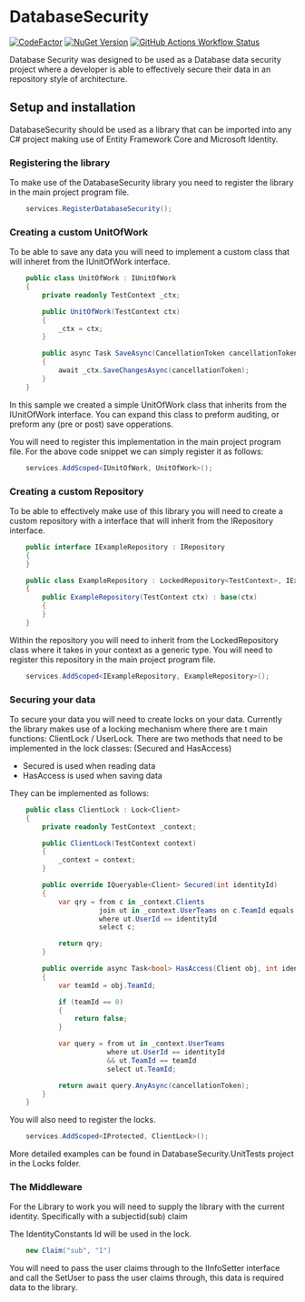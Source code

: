 # DatabaseSecurity  

[![CodeFactor](https://www.codefactor.io/repository/github/matindewet/databasesecurity/badge)](https://www.codefactor.io/repository/github/matindewet/databasesecurity) 
[![NuGet Version](https://img.shields.io/nuget/v/MatinDeWet.DatabaseSecurity)](https://www.nuget.org/packages/MatinDeWet.DatabaseSecurity) 
[![GitHub Actions Workflow Status](https://img.shields.io/github/actions/workflow/status/MatinDeWet/DatabaseSecurity/dotnet.yml)](https://github.com/MatinDeWet/DatabaseSecurity)

Database Security was designed to be used as a Database data security project where a developer is able to effectively secure their data in an repository style of architecture.

## Setup and installation
DatabaseSecurity should be used as a library that can be imported into any C# project making use of Entity Framework Core and Microsoft Identity.

### Registering the library
To make use of the DatabaseSecurity library you need to register the library in the main project program file.
```C#
    services.RegisterDatabaseSecurity();
```

### Creating a custom UnitOfWork
To be able to save any data you will need to implement a custom class that will inheret from the IUnitOfWork interface.

```C#
    public class UnitOfWork : IUnitOfWork
    {
        private readonly TestContext _ctx;

        public UnitOfWork(TestContext ctx)
        {
            _ctx = ctx;
        }

        public async Task SaveAsync(CancellationToken cancellationToken)
        {
            await _ctx.SaveChangesAsync(cancellationToken);
        }
    }
```

In this sample we created a simple UnitOfWork class that inherits from the IUnitOfWork interface.
You can expand this class to preform auditing, or preform any (pre or post) save opperations.

You will need to register this implementation in the main project program file.
For the above code snippet we can simply register it as follows:

```C#
    services.AddScoped<IUnitOfWork, UnitOfWork>();
```

### Creating a custom Repository
To be able to effectively make use of this library you will need to create a custom repository with a interface that will inherit from the IRepository interface.

```C#
	public interface IExampleRepository : IRepository
	{
	}
```
```C#
	public class ExampleRepository : LockedRepository<TestContext>, IExampleRepository
	{
		public ExampleRepository(TestContext ctx) : base(ctx)
		{
		}
	}
```

Within the repository you will need to inherit from the LockedRepository class where it takes in your context as a generic type.
You will need to register this repository in the main project program file.

```C#
    services.AddScoped<IExampleRepository, ExampleRepository>();
```

### Securing your data
To secure your data you will need to create locks on your data.
Currently the library makes use of a locking mechanism where there are t main functions: ClientLock /  UserLock. 
There are two methods that need to be implemented in the lock classes: (Secured and HasAccess)

- Secured is used when reading data
- HasAccess is used when saving data

They can be implemented as follows:

```C#
    public class ClientLock : Lock<Client>
    {
        private readonly TestContext _context;

        public ClientLock(TestContext context)
        {
            _context = context;
        }

        public override IQueryable<Client> Secured(int identityId)
        {
            var qry = from c in _context.Clients
                      join ut in _context.UserTeams on c.TeamId equals ut.TeamId
                      where ut.UserId == identityId
                      select c;

            return qry;
        }

        public override async Task<bool> HasAccess(Client obj, int identityId, CancellationToken cancellationToken)
        {
            var teamId = obj.TeamId;

            if (teamId == 0)
            {
                return false;
            }

            var query = from ut in _context.UserTeams
                        where ut.UserId == identityId
                        && ut.TeamId == teamId
                        select ut.TeamId;

            return await query.AnyAsync(cancellationToken);
        }
    }
```

You will also need to register the locks.

```C#
    services.AddScoped<IProtected, ClientLock>();
```

More detailed examples can be found in DatabaseSecurity.UnitTests project in the Locks folder.


### The Middleware
For the Library to work you will need to supply the library with the current identity. Specifically with a subjectid(sub) claim

The IdentityConstants Id will be used in the lock.
```C#
    new Claim("sub", "1")
```

You will need to pass the user claims through to the IInfoSetter interface and call the SetUser to pass the user claims through, this data is required data to the library.
